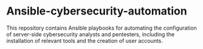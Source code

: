 # Ansible-cybersecurity-automation
This repository contains Ansible playbooks for automating the configuration of server-side cybersecurity analysts and pentesters, including the installation of relevant tools and the creation of user accounts.
